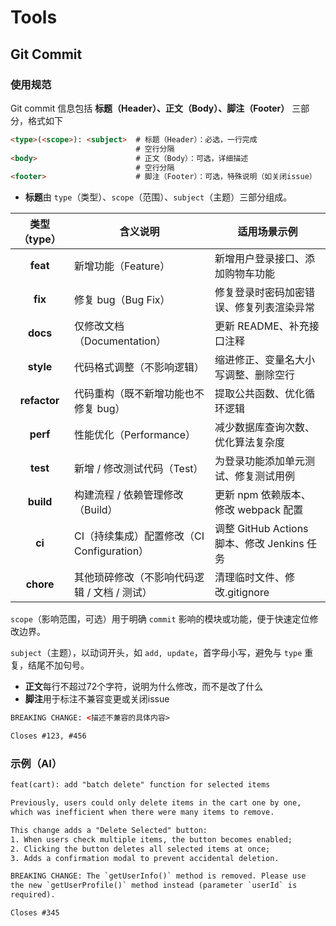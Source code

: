 # Tools

## Git Commit 

### 使用规范

Git commit 信息包括 **标题（Header）、正文（Body）、脚注（Footer）** 三部分，格式如下

```html
<type>(<scope>): <subject>  # 标题（Header）：必选，一行完成
                            # 空行分隔
<body>                      # 正文（Body）：可选，详细描述
                            # 空行分隔
<footer>                    # 脚注（Footer）：可选，特殊说明（如关闭issue）
```

- **标题**由 `type`（类型）、`scope`（范围）、`subject`（主题）三部分组成。

| 类型（type） | 含义说明                                     | 适用场景示例                                |
| :----------: | -------------------------------------------- | ------------------------------------------- |
|   **feat**   | 新增功能（Feature）                          | 新增用户登录接口、添加购物车功能            |
|   **fix**    | 修复 bug（Bug Fix）                          | 修复登录时密码加密错误、修复列表渲染异常    |
|   **docs**   | 仅修改文档（Documentation）                  | 更新 README、补充接口注释                   |
|  **style**   | 代码格式调整（不影响逻辑）                   | 缩进修正、变量名大小写调整、删除空行        |
| **refactor** | 代码重构（既不新增功能也不修复 bug）         | 提取公共函数、优化循环逻辑                  |
|   **perf**   | 性能优化（Performance）                      | 减少数据库查询次数、优化算法复杂度          |
|   **test**   | 新增 / 修改测试代码（Test）                  | 为登录功能添加单元测试、修复测试用例        |
|  **build**   | 构建流程 / 依赖管理修改（Build）             | 更新 npm 依赖版本、修改 webpack 配置        |
|    **ci**    | CI（持续集成）配置修改（CI Configuration）   | 调整 GitHub Actions 脚本、修改 Jenkins 任务 |
|  **chore**   | 其他琐碎修改（不影响代码逻辑 / 文档 / 测试） | 清理临时文件、修改.gitignore                |

`scope`（影响范围，可选）用于明确 `commit` 影响的模块或功能，便于快速定位修改边界。

`subject`（主题），以动词开头，如 `add, update`，首字母小写，避免与 `type` 重复，结尾不加句号。

- **正文**每行不超过72个字符，说明为什么修改，而不是改了什么
- **脚注**用于标注不兼容变更或关闭issue

```html
BREAKING CHANGE: <描述不兼容的具体内容>

Closes #123, #456
```

### 示例（AI）

```html
feat(cart): add "batch delete" function for selected items

Previously, users could only delete items in the cart one by one,
which was inefficient when there were many items to remove.

This change adds a "Delete Selected" button:
1. When users check multiple items, the button becomes enabled;
2. Clicking the button deletes all selected items at once;
3. Adds a confirmation modal to prevent accidental deletion.

BREAKING CHANGE: The `getUserInfo()` method is removed. Please use
the new `getUserProfile()` method instead (parameter `userId` is
required).

Closes #345
```


